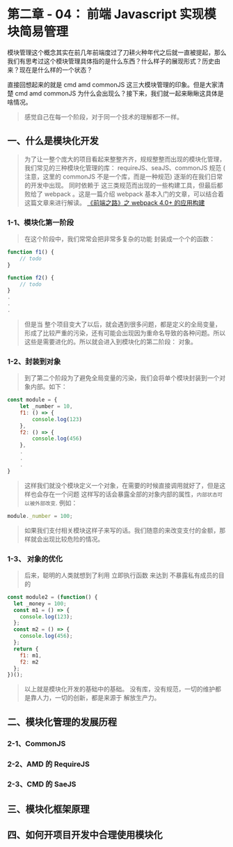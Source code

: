 # 第二章 - 04： 前端 Javascript 实现模块简易管理

模块管理这个概念其实在前几年前端度过了刀耕火种年代之后就一直被提起，那么我们有思考过这个模块管理具体指的是什么东西？什么样子的展现形式？历史由来？现在是什么样的一个状态？

直接回想起来的就是 cmd amd commonJS 这三大模块管理的印象。但是大家清楚 cmd amd commonJS 为什么会出现么？接下来，我们就一起来瞅瞅这具体是啥情况。

> 感觉自己在每一个阶段，对于同一个技术的理解都不一样。

## 一、什么是模块化开发

> 为了让一整个庞大的项目看起来整整齐齐，规规整整而出现的模块化管理，我们常见的三种模块化管理的库： requireJS、seaJS、commonJS 规范 ( 注意，这里的 commonJS 不是一个库，而是一种规范) 逐渐的在我们日常的开发中出现。 同时依赖于 这三类规范而出现的一些构建工具，但最后都败给了 webpack 。这是一篇介绍 webpack 基本入门的文章，可以结合着这篇文章来进行解读。
> [ 《前端之路》之 webpack 4.0+ 的应用构建 ](https://www.cnblogs.com/erbingbing/p/9644898.html)

### 1-1、模块化第一阶段

> 在这个阶段中，我们常常会把非常多复杂的功能 封装成一个个的函数：

```javascript
function f1() {
	// todo
}

function f2() {
	// todo
}
.
.
.
```

> 但是当 整个项目变大了以后，就会遇到很多问题，都是定义的全局变量，形成了比较严重的污染，还有可能会出现因为重命名导致的各种问题。所以这些是需要进化的。所以就会进入到模块化的第二阶段： 对象。

### 1-2、封装到对象

> 到了第二个阶段为了避免全局变量的污染，我们会将单个模块封装到一个对象内部。如下：

```javascript
const module = {
	let _number = 10,
	f1: () => {
		console.log(123)
	},
	f2: () => {
		console.log(456)
	},
	.
	.
	.
}
```

> 这样我们就没个模块定义一个对象，在需要的时候直接调用就好了，但是这样也会存在一个问题
> 这样写的话会暴露全部的对象内部的属性，`内部状态可以被外部改变`. 例如：

```javascript
module._number = 100;
```

> 如果我们支付相关模块这样子来写的话。我们随意的来改变支付的金额，那样就会出现比较危险的情况。

### 1-3、 对象的优化

> 后来，聪明的人类就想到了利用 立即执行函数 来达到 不暴露私有成员的目的

```javascript
const module2 = (function() {
  let _money = 100;
  const m1 = () => {
    console.log(123);
  };
  const m2 = () => {
    console.log(456);
  };
  return {
    f1: m1,
    f2: m2
  };
})();
```

> 以上就是模块化开发的基础中的基础。 没有库，没有规范，一切的维护都是靠人力，一切的创新，都是来源于 解放生产力。

## 二、模块化管理的发展历程

### 2-1、CommonJS

>

### 2-2、AMD 的 RequireJS

### 2-3、CMD 的 SaeJS

## 三、模块化框架原理

## 四、如何开项目开发中合理使用模块化
